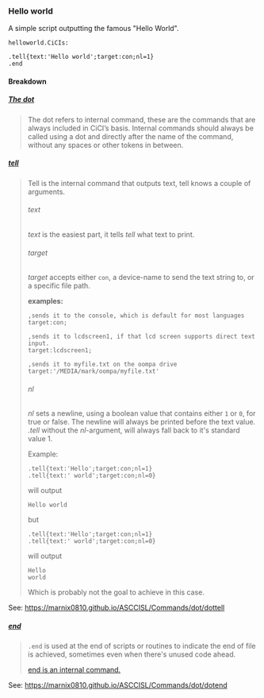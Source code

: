 ### Hello world

A simple script outputting the famous "Hello World".

`helloworld.CiCIs:`

````CiCIscript
.tell{text:'Hello world';target:con;nl=1}
.end
````

#### Breakdown

##### [The dot](https://marnix0810.github.io/ASCCISL/Commands/dot/)

> The dot refers to internal command, these are the commands that are  always included in CiCI’s basis. Internal commands should always be  called using a dot and directly after the name of the command, without  any spaces or other tokens in between.

##### [tell](https://marnix0810.github.io/ASCCISL/Commands/dot/dottell)

> Tell is the internal command that outputs text, tell knows a couple of arguments.
>
> ###### text
>
> _text_ is the easiest part, it tells _tell_ what text to print. 
>
> ###### target
>
> _target_ accepts either `con`, a device-name to send the text string to, or a specific file path.
>
> **examples:**
>
> ````
> ,sends it to the console, which is default for most languages
> target:con;
> 
> ,sends it to lcdscreen1, if that lcd screen supports direct text input.
> target:lcdscreen1;
> 
> ,sends it to myfile.txt on the oompa drive
> target:'/MEDIA/mark/oompa/myfile.txt'
> ````
>
> ###### nl
>
> *nl* sets a newline, using a boolean value that contains either `1` or `0`, for true or false. The newline will always be printed before the text value. *.tell* without the *nl*-argument, will always fall back to it's standard value 1.
>
> Example:
>
>
> ```CiCIScript
> .tell{text:'Hello';target:con;nl=1}
> .tell{text:' world';target:con;nl=0}
> ```
>
> will output 
>
> ```text
> Hello world
> ```
>
> but
>
> ```CiCIScript
> .tell{text:'Hello';target:con;nl=1}
> .tell{text:' world';target:con;nl=0}
> ```
>
> will output 
>
> ```text
> Hello
> world
> ```
>
> Which is probably not the goal to achieve in this case.

See: https://marnix0810.github.io/ASCCISL/Commands/dot/dottell

##### [end](https://marnix0810.github.io/ASCCISL/Commands/dot/dotend)

> `.end` is used at the end of scripts or routines to indicate the end of file is achieved, sometimes even when there's unused code ahead.
>
> [end is an internal command.](https://marnix0810.github.io/ASCCISL/Commands/dot/)

See: https://marnix0810.github.io/ASCCISL/Commands/dot/dotend